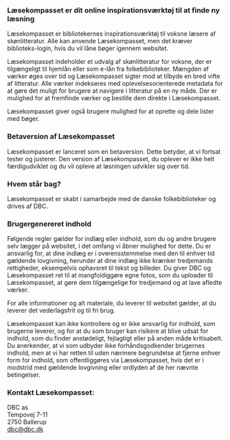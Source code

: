 ### Læsekompasset er dit online inspirationsværktøj til at finde ny læsning

Læsekompasset er bibliotekernes inspirationsværktøj til voksne læsere af skønlitteratur. Alle kan anvende Læsekompasset, men det kræver biblioteks-login, hvis du vil låne bøger igennem websitet.

Læsekompasset indeholder et udvalg af skønlitteratur for voksne, der er tilgængeligt til hjemlån eller som e-lån fra folkebiblioteker. Mængden af værker øges over tid og Læsekompasset sigter mod at tilbyde en bred vifte af litteratur. Alle værker indekseres med oplevelsesorienterede metadata for at gøre det muligt for brugere at navigere i litteratur på en ny måde. Der er mulighed for at fremfinde værker og bestille dem direkte i Læsekompasset.

Læsekompasset giver også brugere mulighed for at oprette og dele lister med bøger.

### Betaversion af Læsekompasset

Læsekompasset er lanceret som en betaversion. Dette betyder, at vi fortsat tester og justerer. Den version af Læsekompasset, du oplever er ikke helt færdigudviklet og du vil opleve at løsningen udvikler sig over tid.

### Hvem står bag?

Læsekompasset er skabt i samarbejde med de danske folkebiblioteker og drives af DBC.

### Brugergenereret indhold

Følgende regler gælder for indlæg eller indhold, som du og andre brugere selv lægger på websitet, i det omfang vi åbner mulighed for dette. Du er ansvarlig for, at dine indlæg er i overensstemmelse med den til enhver tid gældende lovgivning, herunder at dine indlæg ikke krænker tredjemands rettigheder, eksempelvis ophavsret til tekst og billeder. Du giver DBC og Læsekompasset ret til at mangfoldiggøre egne fotos, som du uploader til Læsekompasset, at gøre dem tilgængelige for tredjemand og at lave afledte værker.

For alle informationer og alt materiale, du leverer til websitet gælder, at du leverer det vederlagsfrit og til fri brug.

Læsekompasset kan ikke kontrollere og er ikke ansvarlig for indhold, som brugerne leverer, og for at du som bruger kan risikere at blive udsat for indhold, som du finder anstødeligt, fejlagtigt eller på anden måde kritisabelt. Du anerkender, at vi som udbyder ikke forhåndsgodkender brugernes indhold, men at vi har retten til uden nærmere begrundelse at fjerne enhver form for indhold, som offentliggøres via Læsekompasset, hvis det er i modstrid med gældende lovgivning eller ordlyden af de her nævnte betingelser.

### Kontakt Læsekompasset:

DBC as  
Tempovej 7-11  
2750 Ballerup  
dbc@dbc.dk
